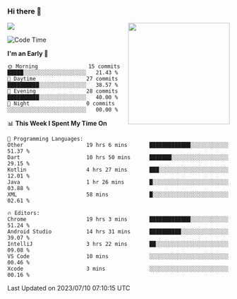 ### Hi there 👋

![](https://metrics.lecoq.io/itaowu?template=classic&config.timezone=Asia%2FShanghai)
<img align='right' src="https://media.giphy.com/media/M9gbBd9nbDrOTu1Mqx/giphy.gif" width="230">

<!--START_SECTION:waka-->
![Code Time](http://img.shields.io/badge/Code%20Time-219%20hrs%2027%20mins-blue)

**I'm an Early 🐤** 

```text
🌞 Morning                15 commits          █████░░░░░░░░░░░░░░░░░░░░   21.43 % 
🌆 Daytime                27 commits          ██████████░░░░░░░░░░░░░░░   38.57 % 
🌃 Evening                28 commits          ██████████░░░░░░░░░░░░░░░   40.00 % 
🌙 Night                  0 commits           ░░░░░░░░░░░░░░░░░░░░░░░░░   00.00 % 
```


📊 **This Week I Spent My Time On** 

```text
💬 Programming Languages: 
Other                    19 hrs 6 mins       █████████████░░░░░░░░░░░░   51.37 % 
Dart                     10 hrs 50 mins      ███████░░░░░░░░░░░░░░░░░░   29.15 % 
Kotlin                   4 hrs 27 mins       ███░░░░░░░░░░░░░░░░░░░░░░   12.01 % 
Java                     1 hr 26 mins        █░░░░░░░░░░░░░░░░░░░░░░░░   03.88 % 
XML                      58 mins             █░░░░░░░░░░░░░░░░░░░░░░░░   02.61 % 

🔥 Editors: 
Chrome                   19 hrs 3 mins       █████████████░░░░░░░░░░░░   51.24 % 
Android Studio           14 hrs 31 mins      ██████████░░░░░░░░░░░░░░░   39.07 % 
IntelliJ                 3 hrs 22 mins       ██░░░░░░░░░░░░░░░░░░░░░░░   09.08 % 
VS Code                  10 mins             ░░░░░░░░░░░░░░░░░░░░░░░░░   00.46 % 
Xcode                    3 mins              ░░░░░░░░░░░░░░░░░░░░░░░░░   00.16 % 
```


 Last Updated on 2023/07/10 07:10:15 UTC
<!--END_SECTION:waka-->

<!--
**itaowu/itaowu** is a ✨ _special_ ✨ repository because its `README.md` (this file) appears on your GitHub profile.

Here are some ideas to get you started:

- 🔭 I’m currently working on ...
- 🌱 I’m currently learning ...
- 👯 I’m looking to collaborate on ...
- 🤔 I’m looking for help with ...
- 💬 Ask me about ...
- 📫 How to reach me: ...
- 😄 Pronouns: ...
- ⚡ Fun fact: ...
-->
